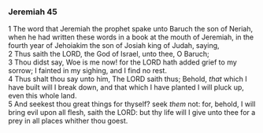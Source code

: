 ### Jeremiah 45

1 The word that Jeremiah the prophet spake unto Baruch the son of Neriah, when he had written these words in a book at the mouth of Jeremiah, in the fourth year of Jehoiakim the son of Josiah king of Judah, saying,  
2 Thus saith the LORD, the God of Israel, unto thee, O Baruch;  
3 Thou didst say, Woe is me now! for the LORD hath added grief to my sorrow; I fainted in my sighing, and I find no rest.  
4 Thus shalt thou say unto him, The LORD saith thus; Behold, *that* which I have built will I break down, and that which I have planted I will pluck up, even this whole land.  
5 And seekest thou great things for thyself? seek *them* not: for, behold, I will bring evil upon all flesh, saith the LORD: but thy life will I give unto thee for a prey in all places whither thou goest.  
